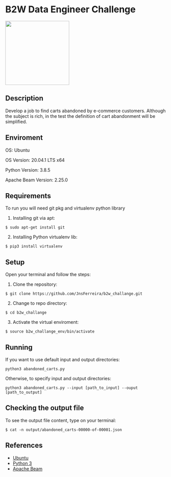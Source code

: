 # B2W Data Engineer Challenge

<img src="https://upload.wikimedia.org/wikipedia/commons/e/e3/B2W_Digital_logo.png?raw=true" width="200" height="200"/>

## Description

Develop a job to find carts abandoned by e-commerce customers. Although the subject is rich, in the test the definition of cart abandonment will be simplified.

## Enviroment

OS: Ubuntu

OS Version: 20.04.1 LTS x64

Python Version: 3.8.5

Apache Beam Version: 2.25.0

## Requirements

To run you will need git pkg and virtualenv python library

1. Installing git via apt:

```
$ sudo apt-get install git
```
2. Installing Python virtualenv lib:

```
$ pip3 install virtualenv
```

## Setup

Open your terminal and follow the steps:

1. Clone the repository:

```
$ git clone https://github.com/JnsFerreira/b2w_challange.git
```

2. Change to repo directory:
```
$ cd b2w_challange
```

3. Activate the virtual enviroment:
```
$ source b2w_challange_env/bin/activate
```

## Running

If you want to use default input and output directories:

```
python3 abandoned_carts.py
```

Otherwise, to specify input and output directories:

```
python3 abandoned_carts.py --input [path_to_input] --ouput [path_to_output]
```

## Checking the output file

To see the output file content, type on your terminal:

```
$ cat -n output/abandoned_carts-00000-of-00001.json
```

## References

* [Ubuntu](https://ubuntu.com/)
* [Python 3](https://www.python.org/about/)
* [Apache Beam](https://beam.apache.org/)
